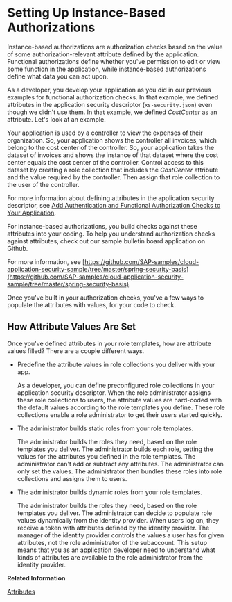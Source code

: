 <!-- loio519965ca3f214a788c9d24eed3513119 -->

# Setting Up Instance-Based Authorizations

Instance-based authorizations are authorization checks based on the value of some authorization-relevant attribute defined by the application. Functional authorizations define whether you've permission to edit or view some function in the application, while instance-based authorizations define what data you can act upon.

As a developer, you develop your application as you did in our previous examples for functional authorization checks. In that example, we defined attributes in the application security descriptor \(`xs-security.json`\) even though we didn't use them. In that example, we defined *CostCenter* as an attribute. Let's look at an example.

Your application is used by a controller to view the expenses of their organization. So, your application shows the controller all invoices, which belong to the cost center of the controller. So, your application takes the dataset of invoices and shows the instance of that dataset where the cost center equals the cost center of the controller. Control access to this dataset by creating a role collection that includes the *CostCenter* attribute and the value required by the controller. Then assign that role collection to the user of the controller.

For more information about defining attributes in the application security descriptor, see [Add Authentication and Functional Authorization Checks to Your Application](Add_Authentication_and_Functional_Authorization_Checks_to_Your_Application_0a69484.md).

For instance-based authorizations, you build checks against these attributes into your coding. To help you understand authorization checks against attributes, check out our sample bulletin board application on Github.

For more information, see [https://github.com/SAP-samples/cloud-application-security-sample/tree/master/spring-security-basis](https://github.com/SAP-samples/cloud-application-security-sample/tree/master/spring-security-basis).

Once you've built in your authorization checks, you've a few ways to populate the attributes with values, for your code to check.



<a name="loio519965ca3f214a788c9d24eed3513119__section_zhf_4fx_z4b"/>

## How Attribute Values Are Set

Once you've defined attributes in your role templates, how are attribute values filled? There are a couple different ways.

-   Predefine the attribute values in role collections you deliver with your app.

    As a developer, you can define preconfigured role collections in your application security descriptor. When the role administrator assigns these role collections to users, the attribute values are hard-coded with the default values according to the role templates you define. These role collections enable a role administrator to get their users started quickly.

-   The administrator builds static roles from your role templates.

    The administrator builds the roles they need, based on the role templates you deliver. The administrator builds each role, setting the values for the attributes you defined in the role templates. The administrator can't add or subtract any attributes. The administrator can only set the values. The administrator then bundles these roles into role collections and assigns them to users.

-   The administrator builds dynamic roles from your role templates.

    The administrator builds the roles they need, based on the role templates you deliver. The administrator can decide to populate role values dynamically from the identity provider. When users log on, they receive a token with attributes defined by the identity provider. The manager of the identity provider controls the values a user has for given attributes, not the role administrator of the subaccount. This setup means that you as an application developer need to understand what kinds of attributes are available to the role administrator from the identity provider.


**Related Information**  


[Attributes](Attributes_713f52a.md "Attributes use information that is specific to the user, for example the user's country. If the application developer in the Cloud Foundry environment of SAP BTP has created a country attribute to a role, this restricts the data a business user can see based on this attribute.")


